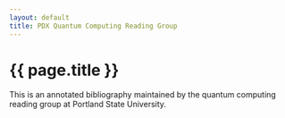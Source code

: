 ```yaml
---
layout: default
title: PDX Quantum Computing Reading Group
---
```


# {{ page.title }}

This is an annotated bibliography maintained by the quantum computing reading
group at Portland State University.
